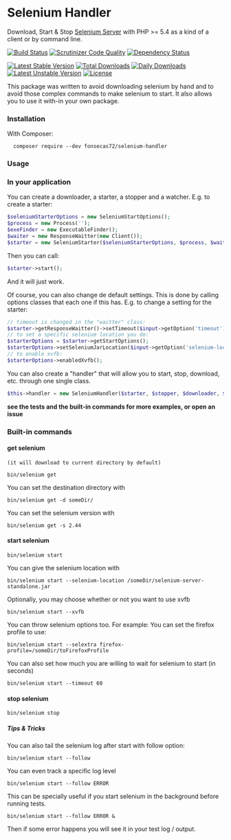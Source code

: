 # Selenium Handler

Download, Start &amp; Stop [Selenium Server](http://www.seleniumhq.org/) with PHP >= 5.4 as a kind of a client or by command line.

[![Build Status](https://travis-ci.org/fonsecas72/selenium-handler.svg)](https://travis-ci.org/fonsecas72/selenium-handler)   [![Scrutinizer Code Quality](https://scrutinizer-ci.com/g/fonsecas72/selenium-handler/badges/quality-score.png?b=master)](https://scrutinizer-ci.com/g/fonsecas72/selenium-handler/?branch=master)
[![Dependency Status](https://www.versioneye.com/user/projects/5502ac704a1064db0e0004ba/badge.svg?style=flat)](https://www.versioneye.com/user/projects/5502ac704a1064db0e0004ba)

[![Latest Stable Version](https://poser.pugx.org/fonsecas72/selenium-handler/v/stable.svg)](https://packagist.org/packages/fonsecas72/selenium-handler) [![Total Downloads](https://poser.pugx.org/fonsecas72/selenium-handler/downloads.svg)](https://packagist.org/packages/fonsecas72/selenium-handler) [![Daily Downloads](https://poser.pugx.org/fonsecas72/selenium-handler/d/daily.png)](https://packagist.org/packages/fonsecas72/selenium-handler)  [![Latest Unstable Version](https://poser.pugx.org/fonsecas72/selenium-handler/v/unstable.svg)](https://packagist.org/packages/fonsecas72/selenium-handler) [![License](https://poser.pugx.org/fonsecas72/selenium-handler/license.svg)](https://packagist.org/packages/fonsecas72/selenium-handler)

This package was written to avoid downloading selenium by hand and to avoid those complex commands to make selenium to start. It also allows you to use it with-in your own package.

### Installation

With Composer:
```
  composer require --dev fonsecas72/selenium-handler
```

### Usage


### In your application

You can create a downloader, a starter, a stopper and a watcher.
E.g. to create a starter:

```php
$seleniumStarterOptions = new SeleniumStartOptions();
$process = new Process('');
$exeFinder = new ExecutableFinder();
$waiter = new ResponseWaitter(new Client());
$starter = new SeleniumStarter($seleniumStarterOptions, $process, $waiter, $exeFinder);
```

Then you can call:
```php
$starter->start();
```
And it will just work.

Of course, you can also change de default settings.
This is done by calling options classes that each one if this has.
E.g. to change a setting for the starter:

```php
// timeout is changed in the "waitter" class:
$starter->getResponseWaitter()->setTimeout($input->getOption('timeout'));
// to set a specific selenium location you do:
$starterOptions = $starter->getStartOptions();
$starterOptions->setSeleniumJarLocation($input->getOption('selenium-location'));
// to enable xvfb:
$starterOptions->enabledXvfb();
```

You can also create a "handler" that will allow you to start, stop, download, etc. through one single class.
```php
$this->handler = new SeleniumHandler($starter, $stopper, $downloader, $logWatcher);
```

**see the tests and the built-in commands for more examples, or open an issue**


### Built-in commands 

#### get selenium
`(it will download to current directory by default)`

```
bin/selenium get
```

You can set the destination directory with
```
bin/selenium get -d someDir/
```

You can set the selenium version with
```
bin/selenium get -s 2.44
```

#### start selenium
```
bin/selenium start
```

You can give the selenium location with
```
bin/selenium start --selenium-location /someDir/selenium-server-standalone.jar
```

Optionally, you may choose whether or not you want to use xvfb
```
bin/selenium start --xvfb
```

You can throw selenium options too. For example:
You can set the firefox profile to use:
```
bin/selenium start --selextra firefox-profile=/someDir/toFirefoxProfile
```

You can also set how much you are willing to wait for selenium to start (in seconds)
```
bin/selenium start --timeout 60
```


#### stop selenium
```
bin/selenium stop
```

##### Tips & Tricks

You can also tail the selenium log after start with follow option:
```
bin/selenium start --follow
```

You can even track a specific log level
```
bin/selenium start --follow ERROR
```

This can be specially useful if you start selenium in the background before running tests.

```
bin/selenium start --follow ERROR &
```

Then if some error happens you will see it in your test log / output.




